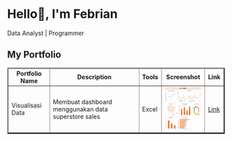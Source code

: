 # <summary><strong>Hello👋, I'm Febrian</strong></summary>
<p> Data Analyst | Programmer </p>

## <summary><strong>My Portfolio</strong></summary>
<table border=2>
  <thead>
    <tr align="center">
      <td><strong>Portfolio Name</strong></td>
      <td><strong>Description</strong></td>
      <td><strong>Tools</strong></td>
      <td><strong>Screenshot</strong></td>
      <td><strong>Link</strong></td>
    </tr>
  </thead>
  <tbody>
    <tr>
      <td>Visualisasi Data</td>
      <td>Membuat dashboard menggunakan data superstore sales</td>
      <td>Excel</td>
      <td><img src="https://github.com/febrianfauzi/MyPortfolio/blob/main/Screenshot/Superstore-data.png" width=100 height=100></td>
      <td><a href="https://github.com/febrianfauzi/MyPortfolio/blob/main/Files/superstore_data.xlsx">Link</td>
    </tr>
  </tbody>
</table>
